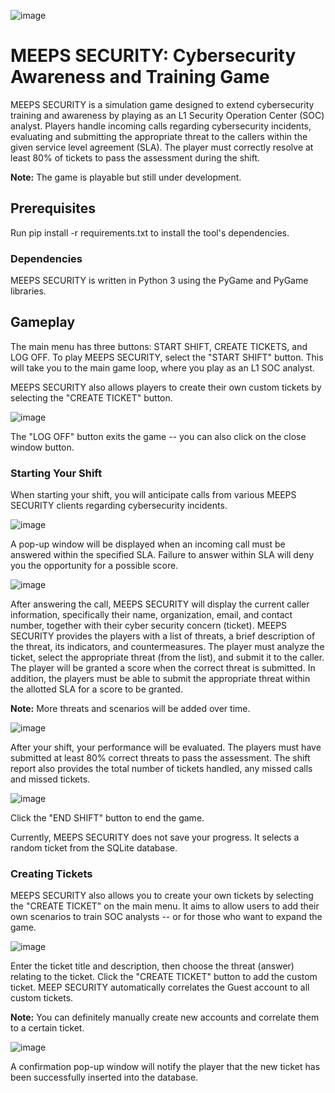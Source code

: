 ![image](https://github.com/UncleSocks/meeps-security-cybersecurity-awareness-and-training-game/assets/79778613/dcb3f983-15be-4990-838e-70b456791f18)

# MEEPS SECURITY: Cybersecurity Awareness and Training Game

MEEPS SECURITY is a simulation game designed to extend cybersecurity training and awareness by playing as an L1 Security Operation Center (SOC) analyst. Players handle incoming calls regarding cybersecurity incidents, evaluating and submitting the appropriate threat to the callers within the given service level agreement (SLA). The player must correctly resolve at least 80% of tickets to pass the assessment during the shift.

**Note:** The game is playable but still under development.

## Prerequisites

Run pip install -r requirements.txt to install the tool's dependencies.

### Dependencies

MEEPS SECURITY is written in Python 3 using the PyGame and PyGame libraries.

## Gameplay

The main menu has three buttons: START SHIFT, CREATE TICKETS, and LOG OFF. To play MEEPS SECURITY, select the "START SHIFT" button. This will take you to the main game loop, where you play as an L1 SOC analyst. 

MEEPS SECURITY also allows players to create their own custom tickets by selecting the "CREATE TICKET" button.

![image](https://github.com/UncleSocks/meeps-security-cybersecurity-awareness-and-training-game/assets/79778613/2510b5d9-9faf-46c3-b347-392ac0107e94)

The "LOG OFF" button exits the game -- you can also click on the close window button.

### Starting Your Shift

When starting your shift, you will anticipate calls from various MEEPS SECURITY clients regarding cybersecurity incidents. 

![image](https://github.com/UncleSocks/meeps-security-cybersecurity-awareness-and-training-game/assets/79778613/8762a4d7-10e2-48c0-86f3-4bbc45fdcddc)

A pop-up window will be displayed when an incoming call must be answered within the specified SLA. Failure to answer within SLA will deny you the opportunity for a possible score.

![image](https://github.com/UncleSocks/meeps-security-cybersecurity-awareness-and-training-game/assets/79778613/831045de-8828-40f7-b06c-862076ae6ca0)

After answering the call, MEEPS SECURITY will display the current caller information, specifically their name, organization, email, and contact number, together with their cyber security concern (ticket). MEEPS SECURITY provides the players with a list of threats, a brief description of the threat, its indicators, and countermeasures. The player must analyze the ticket, select the appropriate threat (from the list), and submit it to the caller. The player will be granted a score when the correct threat is submitted. In addition, the players must be able to submit the appropriate threat within the allotted SLA for a score to be granted.

**Note:** More threats and scenarios will be added over time.

![image](https://github.com/UncleSocks/meeps-security-cybersecurity-awareness-and-training-game/assets/79778613/c651298a-4344-4456-81e1-2ac5e8048382)

After your shift, your performance will be evaluated. The players must have submitted at least 80% correct threats to pass the assessment. The shift report also provides the total number of tickets handled, any missed calls and missed tickets.

![image](https://github.com/UncleSocks/meeps-security-cybersecurity-awareness-and-training-game/assets/79778613/66c959f0-5629-427d-a11c-6ed31a68a9ff)

Click the "END SHIFT" button to end the game. 


Currently, MEEPS SECURITY does not save your progress. It selects a random ticket from the SQLite database.


### Creating Tickets

MEEPS SECURITY also allows you to create your own tickets by selecting the "CREATE TICKET" on the main menu. It aims to allow users to add their own scenarios to train SOC analysts -- or for those who want to expand the game.

![image](https://github.com/UncleSocks/meeps-security-cybersecurity-awareness-and-training-game/assets/79778613/a4d91d64-a262-4daa-a16e-fe8f2dc736b3)

Enter the ticket title and description, then choose the threat (answer) relating to the ticket. Click the "CREATE TICKET" button to add the custom ticket. MEEP SECURITY automatically correlates the Guest account to all custom tickets.

**Note:** You can definitely manually create new accounts and correlate them to a certain ticket.

![image](https://github.com/UncleSocks/meeps-security-cybersecurity-awareness-and-training-game/assets/79778613/b72fbffc-c1b6-44ac-8b23-67bd70256f6d)

A confirmation pop-up window will notify the player that the new ticket has been successfully inserted into the database.



